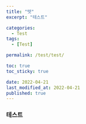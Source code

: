 ```yaml
---
title: "텟"
excerpt: "테스트"

categories:
  - Test
tags:
  - [Test]

permalink: /test/test/

toc: true
toc_sticky: true

date: 2022-04-21
last_modified_at: 2022-04-21
published: true
---
```


### 테스트